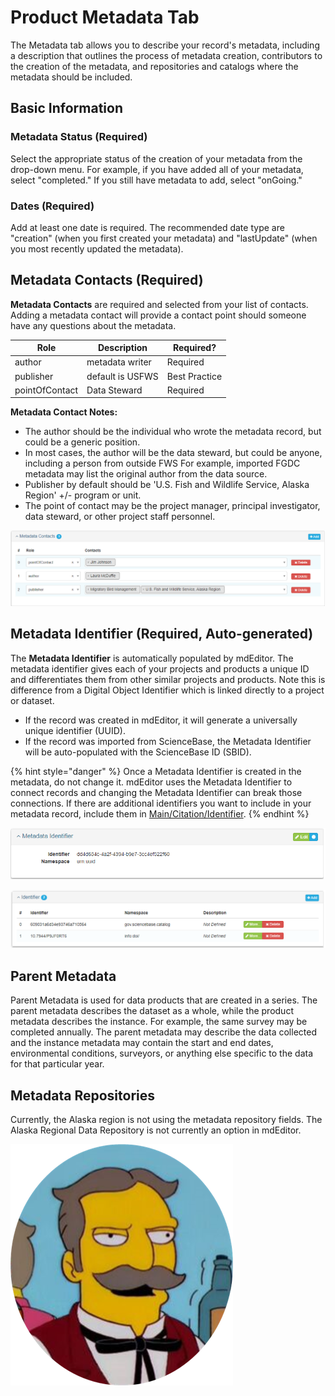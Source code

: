 # Product Metadata Tab

The Metadata tab allows you to describe your record's metadata, including a description that outlines the process of metadata creation, contributors to the creation of the metadata, and repositories and catalogs where the metadata should be included.

## Basic Information

### Metadata Status (Required)

Select the appropriate status of the creation of your metadata from the drop-down menu. For example, if you have added all of your metadata, select "completed." If you still have metadata to add, select "onGoing."

### Dates (Required)

Add at least one date is required. The recommended date type are "creation" (when you first created your metadata) and "lastUpdate" (when you most recently updated the metadata).&#x20;

## Metadata Contacts (Required)

**Metadata Contacts** are required and selected from your list of contacts. Adding a metadata contact will provide a contact point should someone have any questions about the metadata.



| Role           | Description       | Required?     |
| -------------- | ----------------- | ------------- |
| author         | metadata writer   | Required      |
| publisher      | default is USFWS  | Best Practice |
| pointOfContact | Data Steward      | Required      |

**Metadata Contact Notes:**

* The author should be the individual who wrote the metadata record, but could be a generic position.
* In most cases, the author will be the data steward, but could be anyone, including a person from outside FWS  For example, imported FGDC metadata may list the original author from the data source.
* Publisher by default should be 'U.S. Fish and Wildlife Service, Alaska Region'  +/- program or unit.
* The point of contact may be the project manager, principal investigator, data steward, or other project staff personnel.

![](<../.gitbook/assets/image (120).png>)

## Metadata Identifier (Required, Auto-generated)

The **Metadata Identifier** is automatically populated by mdEditor. The metadata identifier gives each of your projects and products a unique ID and differentiates them from other similar projects and products.  Note this is difference from a Digital Object Identifier which is linked directly to a project or dataset.

* If the record was created in mdEditor, it will generate a universally unique identifier (UUID).
* If the record was imported from ScienceBase, the Metadata Identifier will be auto-populated with the ScienceBase ID (SBID).

{% hint style="danger" %}
Once a Metadata Identifier is created in the metadata, do not change it. mdEditor uses the Metadata Identifier to connect records and changing the Metadata Identifier can break those connections. If there are additional identifiers you want to include in your metadata record, include them in [Main/Citation/Identifier](broken-reference).
{% endhint %}

![Example UUID metadata identifier entry](<../.gitbook/assets/image (113).png>)

![Example identifier entry](<../.gitbook/assets/image (90).png>)

## Parent Metadata

Parent Metadata is used for data products that are created in a series.  The parent metadata describes the dataset as a whole, while the product metadata describes the instance.  For example, the same survey may be completed annually.  The parent metadata may describe the data collected and the instance metadata may contain the start and end dates, environmental conditions, surveyors, or anything else specific to the data for that particular year.&#x20;

## Metadata Repositories

Currently, the Alaska region is not using the metadata repository fields.  The Alaska Regional Data Repository is not currently an option in mdEditor.

<img src="../.gitbook/assets/image (74).png" alt="" data-size="line">
